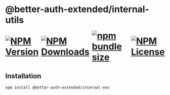 <h1>
    @better-auth-extended/internal-utils
    <div style="display:flex;align-items:center;gap:0.5rem;margin-top:1rem;margin-bottom:0.5rem" aria-hidden="true">
        <a href="https://www.npmjs.com/package/@better-auth-extended/internal-utils">
          <img alt="NPM Version" src="https://img.shields.io/npm/v/@better-auth-extended/internal-utils?style=flat-square">
        </a>
        <a href="https://www.npmjs.com/package/@better-auth-extended/internal-utils">
          <img alt="NPM Downloads" src="https://img.shields.io/npm/dm/@better-auth-extended/internal-utils?style=flat-square">
        </a>
        <a href="#">
          <img alt="npm bundle size" src="https://img.shields.io/bundlephobia/min/@better-auth-extended/internal-utils?style=flat-square">
        </a>
        <a href="https://github.com/better-auth-extended/better-auth-extended/blob/feat/onboarding/packages/plugins/internal-utils/LICENSE.md">
          <img alt="NPM License" src="https://img.shields.io/npm/l/@better-auth-extended/internal-utils?style=flat-square">
        </a>
    </div>
</h1>

## Installation

```bash
npm install @better-auth-extended/internal-env
```
